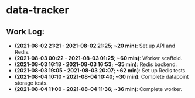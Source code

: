 # data-tracker

## Work Log:
- **(2021-08-02 21:21 - 2021-08-02 21:25; ~20 min)**: Set up API and Redis.
- **(2021-08-03 00:22 - 2021-08-03 01:25; ~60 min)**: Worker scaffold.
- **(2021-08-03 16:18 - 2021-08-03 16:53; ~35 min)**: Redis backend.
- **(2021-08-03 19:05 - 2021-08-03 20:07; ~62 min)**: Set up Redis tests.
- **(2021-08-04 10:10 - 2021-08-04 10:40; ~30 min)**: Complete datapoint storage tests.
- **(2021-08-04 11:00 - 2021-08-04 11:36; ~36 min)**: Complete worker.
